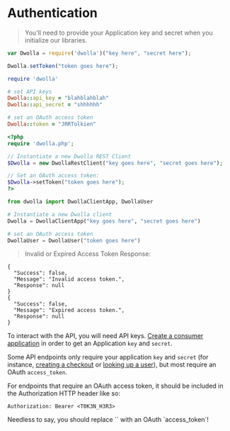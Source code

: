 # Authentication

> You'll need to provide your Application key and secret when you initialize our libraries.

```js
var Dwolla = require('dwolla')("key here", "secret here");

Dwolla.setToken("token goes here");
```

```ruby
require 'dwolla'

# set API keys
Dwolla::api_key = "blahblahblah"
Dwolla::api_secret = "shhhhhh"

# set an OAuth access token
Dwolla::token = "JRRTolkien"
```
```php
<?php
require 'dwolla.php';

// Instantiate a new Dwolla REST Client
$Dwolla = new DwollaRestClient("key goes here", "secret goes here");

// Set an OAuth access token:
$Dwolla->setToken("token goes here");
?>
```
```python
from dwolla import DwollaClientApp, DwollaUser

# Instantiate a new Dwolla client
Dwolla = DwollaClientApp("key goes here", "secret goes here")

# set an OAuth access token
DwollaUser = DwollaUser("token goes here")
```
> Invalid or Expired Access Token Response:

```shell
{
  "Success": false,
  "Message": "Invalid access token.",
  "Response": null
}
{
  "Success": false,
  "Message": "Expired access token.",
  "Response": null
}
```

To interact with the API, you will need API keys.  [Create a consumer application](https://www.dwolla.com/applications/create) in order to get an Application `key` and `secret`.

Some API endpoints only require your application `key` and `secret` (for instance, [creating a checkout](#create-a-checkout) or [looking up a user](#lookup-user)), but most require an OAuth `access_token`.

For endpoints that require an OAuth access token, it should be included in the Authorization HTTP header like so:

`Authorization: Bearer <T0K3N_H3R3>`

<aside class="notice">
Needless to say, you should replace `<T0K3N_H3R3>` with an OAuth `access_token`!
</aside>
